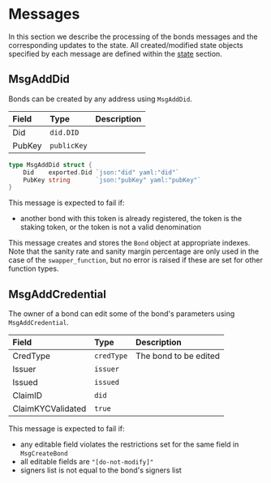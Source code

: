 # Messages

In this section we describe the processing of the bonds messages and the corresponding updates to the state. All created/modified state objects specified by each message are defined within the [state](./02_state.md) section.

## MsgAddDid

Bonds can be created by any address using `MsgAddDid`.

| **Field**              | **Type**           | **Description**                                                                                               |
|:-----------------------|:-----------------  |:--------------------------------------------------------------------------------------------------------------|
| Did                    | `did.DID`          | 
| PubKey                 | `publicKey`        | 

```go
type MsgAddDid struct {
	Did    exported.Did `json:"did" yaml:"did"`
	PubKey string       `json:"pubKey" yaml:"pubKey"`
}
```

This message is expected to fail if:

- another bond with this token is already registered, the token is the staking token, or the token is not a valid denomination

This message creates and stores the `Bond` object at appropriate indexes. Note that the sanity rate and sanity margin percentage are only used in the case of the `swapper_function`, but no error is raised if these are set for other function types.

## MsgAddCredential 

The owner of a bond can edit some of the bond's parameters using `MsgAddCredential`.

| **Field**              | **Type**           | **Description**                                                                                               |
|:-----------------------|:-------------------|:--------------------------------------------------------------------------------------------------------------|
| CredType               | `credType`         | The bond to be edited |
| Issuer                 | `issuer`           | 
| Issued                 | `issued`           | 
| ClaimID                | `did`              | 
| ClaimKYCValidated      | `true`             | 


This message is expected to fail if:
- any editable field violates the restrictions set for the same field in `MsgCreateBond`
- all editable fields are `"[do-not-modify]"`
- signers list is not equal to the bond's signers list


